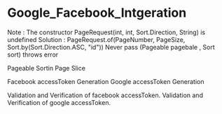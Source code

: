 # Google_Facebook_Intgeration



Note : The constructor PageRequest(int, int, Sort.Direction, String) is undefined
      Solution : PageRequest.of(PageNumber, PageSize, Sort.by(Sort.Direction.ASC, "id"))
      Never pass (Pageable pagebale , Sort sort) throws error
      
Pageable 
Sortin
Page
Slice

Facebook accessToken Generation
Google accessToken Generation

Validation and Verification of facebook accessToken.
Validation and Verification of google accessToken.
